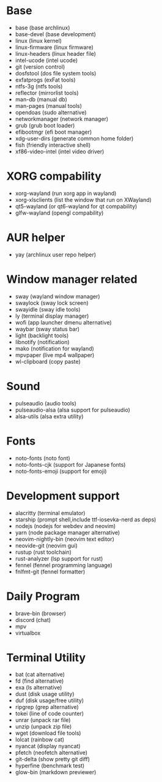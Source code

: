 # Base
- base (base archlinux)
- base-devel (base development)
- linux (linux kernel)
- linux-firmware (linux firmware)
- linux-headers (linux header file)
- intel-ucode (intel ucode)
- git (version control)
- dosfstool (dos file system tools)
- exfatprogs (exFat tools)
- ntfs-3g (ntfs tools)
- reflector (mirrorlist tools)
- man-db (manual db)
- man-pages (manual tools)
- opendoas (sudo alternative)
- networkmanager (network manager)
- grub (grub boot loader)
- efibootmgr (efi boot manager)
- xdg-user-dirs (generate common home folder)
- fish (friendly interactive shell)
- xf86-video-intel (intel video driver)

# XORG compability
- xorg-wayland (run xorg app in wayland)
- xorg-xlsclients (list the window that run on XWayland)
- qt5-wayland (or qt6-wayland for qt compability)
- glfw-wayland (opengl compability)

# AUR helper
- yay (archlinux user repo helper)

# Window manager related
- sway (wayland window manager)
- swaylock (sway lock screen)
- swayidle (sway idle tools)
- ly (terminal display manager)
- wofi (app launcher dmenu alternative)
- waybar (sway status bar)
- light (backlight tools)
- libnotify (notification)
- mako (notification for wayland)
- mpvpaper (live mp4 wallpaper)
- wl-clipboard (copy paste)

# Sound 
- pulseaudio (audio tools)
- pulseaudio-alsa (alsa support for pulseaudio)
- alsa-utils (alsa extra utility)

# Fonts
- noto-fonts (noto font)
- noto-fonts-cjk (support for Japanese fonts)
- noto-fonts-emoji (support for emoji)

# Development support
- alacritty (terminal emulator)
- starship (prompt shell,include ttf-iosevka-nerd as deps)
- nodejs (nodejs for webdev and neovim)
- yarn (node package manager alternative)
- neovim-nightly-bin (neovim text editor)
- neovide-git (neovim gui)
- rustup (rust toolchain)
- rust-analyzer (lsp support for rust)
- fennel (fennel programming language)
- fnlfmt-git (fennel formatter)

    
# Daily Program
- brave-bin (browser)
- discord (chat)
- mpv
- virtualbox

# Terminal Utility
- bat (cat alternative)
- fd (find alternative)
- exa (ls alternative)
- dust (disk usage utility)
- duf (disk usage/free utility)
- ripgrep (grep alternative)
- tokei (line of code counter)
- unrar (unpack rar file)
- unzip (unpack zip file)
- wget (download file tools)
- lolcat (rainbow cat)
- nyancat (display nyancat)
- pfetch (neofetch alternative)
- git-delta (show pretty git diff)
- hyperfine (benchmark test)
- glow-bin (markdown previewer)


